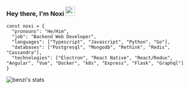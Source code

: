 ### Hey there, I'm Noxi <img src="https://i.imgur.com/zaAmapb.png" width="25">
```
const noxi = {
  "pronouns": "He/Him",
  "job": "Backend Web Developer",
  "languages": ["Typescript", "Javascript", "Python", "Go"],
  "databases": ["Postgresql", "Mongodb", "Rethink", "Redis", "Cassandra"],
  "technologies": ["Electron", "React Native", "React/Redux", "Angular", "Vue", "Docker", "k8s", "Express", "Flask", "Graphql"]
}
```

![benzi's stats](https://github-readme-stats.vercel.app/api?username=noxigeek&theme=chartreuse-dark&show_icons=true)
